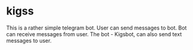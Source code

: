 # kigss
This is a rather simple telegram bot.
User can send messages to bot.
Bot can receive messages from user.
The bot - Kigsbot, can also send text messages to user.
